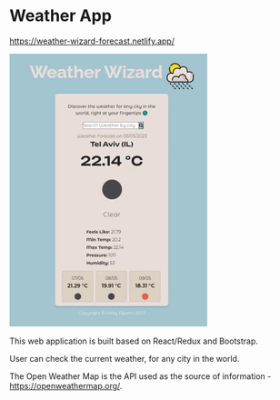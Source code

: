 # Weather App
https://weather-wizard-forecast.netlify.app/

![](https://github.com/HellyAlp/Weather-Site/blob/main/demo.gif)

This web application is built based on React/Redux and Bootstrap.

User can check the current weather, for any city in the world.

The Open Weather Map is the API used as the source of information - https://openweathermap.org/.
